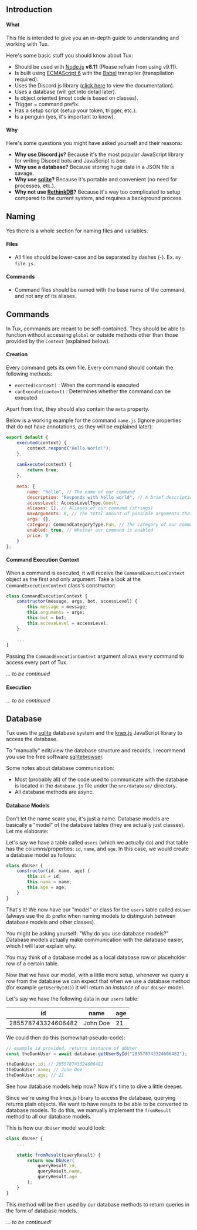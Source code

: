 ## Introduction
#### What
This file is intended to give you an in-depth guide to understanding and working with Tux.

Here's some basic stuff you should know about Tux:

* Should be used with [Node.js](https://nodejs.org/en/) **v8.11** (Please refrain from using v9.11).
* Is built using [ECMAScript 6](http://es6-features.org/#Constants) with the [Babel](https://babeljs.io/) transpiler (transpilation required).
* Uses the Discord.js library ([click here](https://discord.js.org/#/docs/main/stable/general/welcome) to view the documentation).
* Uses a database (will get into detail later).
* Is object oriented (most code is based on classes).
* Trigger = command prefix.
* Has a setup script (setup your token, trigger, etc.).
* Is a penguin (yes, it's important to know).

#### Why
Here's some questions you might have asked yourself and their reasons:

* **Why use Discord.js?** Because it's the most popular JavaScript library for writing Discord bots and JavaScript is *bae*.
* **Why use a database?** Because storing huge data in a JSON file is savage.
* **Why use [sqlite](https://en.wikipedia.org/wiki/SQLite)?** Because it's portable and convenient (no need for processes, etc.).
* **Why not use [RethinkDB](https://www.rethinkdb.com/)?** Because it's way too complicated to setup compared to the current system, and requires a background process.

## Naming
Yes there is a whole section for naming files and variables.

#### Files
* All files should be lower-case and be separated by dashes (-). Ex. `my-file.js`.

#### Commands
* Command files should be named with the base name of the command, and
not any of its aliases.

## Commands
In Tux, commands are meant to be self-contained. They should be able
to function without accessing `global` or outside methods other than
those provided by the `Context` (explained below).

#### Creation
Every command gets its own file. Every command should contain the following
methods:

* `exected(context)` : When the command is executed
* `canExecute(context)` : Determines whether the command can be executed

Apart from that, they should also contain the `meta` property.

Below is a working example for the command `name.js` (Ignore properties that do not have annotations, as they will be explained later):

```javascript
export default {
	executed(context) {
		context.respond("Hello World!");
	},
	
	canExecute(context) {
		return true;
	},
	
	meta: {
		name: "hello", // The name of our command
		description: "Responds with hello world", // A brief description of our command
		accessLevel: AccessLevelType.Guest,
		aliases: [], // Aliases of our command (strings)
		maxArguments: 0, // The total amount of possible arguments that our command can take
		args: {},
		category: CommandCategoryType.Fun, // The category of our command
		enabled: true, // Whether our command is enabled
		price: 0
	}
};
````

#### Command Execution Context
When a command is executed, it will receive the `CommandExecutionContext` object as the first and only argument.
Take a look at the `CommandExecutionContext` class's constructor:

```javascript
class CommandExecutionContext {
	constructor(message, args, bot, accessLevel) {
		this.message = message;
		this.arguments = args;
		this.bot = bot;
		this.accessLevel = accessLevel;
	}
	
	...
}
```

Passing the `CommandExecutionContext` argument allows every command to access
every part of Tux.

*... to be continued*

#### Execution
*... to be continued*

## Database
Tux uses the [sqlite](https://en.wikipedia.org/wiki/SQLite) database system and the [knex.js](http://knexjs.org/) JavaScript library to access the database.

To "manually" edit/view the database structure and records, I recommend you use the free software [sqlitebrowser](http://sqlitebrowser.org/).

Some notes about database communication:

* Most (probably all) of the code used to communicate with the database is located in the `database.js` file under the `src/database/` directory.
* All database methods are async.

#### Database Models
Don't let the name scare you, it's just a name. Database models are basically a "model" of the database tables (they are actually just classes). Let me elaborate:

Let's say we have a table called `users` (which we actually do) and that table has the columns/properties: `id`, `name`, and `age`.
In this case, we would create a database model as follows:

```javascript
class dbUser {
    constructor(id, name, age) {
        this.id = id;
        this.name = name;
        this.age = age;
    }
}
```

That's it! We now have our "model" or class for the `users` table called `dbUser` (always use the `db` prefix when naming models to distinguish between database models and other classes).

You might be asking yourself: "Why do you use database models?" Database models actually make communication with the database easier, which I will later explain why.

You may think of a database model as a local database row or placeholder row of a certain table.

Now that we have our model, with a little more setup, whenever we query a row from the database we can expect that when we use a database method (for example `getUserById()`) it will return an *instance* of our `dbUser` model.

Let's say we have the following data in our `users` table:

| id                 | name     | age |
|--------------------|----------|-----|
| 285578743324606482 | John Doe | 21  |

We could then do this (somewhat-pseudo-code):

```javascript
// example id provided, returns instance of dbUser
const theDankUser = await database.getUserById("285578743324606482");

theDankUser.id; // 285578743324606482
theDankUser.name; // John Doe
theDankUser.age; // 21
```

See how database models help now? Now it's time to dive a little deeper.

Since we're using the knex.js library to access the database, querying
returns plain objects. We want to have results to be able to be converted
to database models. To do this, we manually implement the `fromResult` method
to all our database models.

This is how our `dbUser` model would look:

```javascript
class dbUser {
	...
	
	static fromResult(queryResult) {
		return new DbUser(
			queryResult.id,
			queryResult.name,
			queryResult.age
		);
	}
}
```

This method will be then used by our database methods to return
queries in the form of database models.

*... to be continued!*
